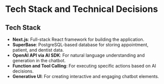 # Tech Stack and Technical Decisions

## Tech Stack

- **Next.js**: Full-stack React framework for building the application.
- **SuperBase**: PostgreSQL-based database for storing appointment, patient, and dentist data.
- **OpenAI API via AI SDK**: For natural language understanding and generation in the chatbot.
- **Function and Tool Calling**: For executing specific actions based on AI decisions.
- **Generative UI**: For creating interactive and engaging chatbot elements.